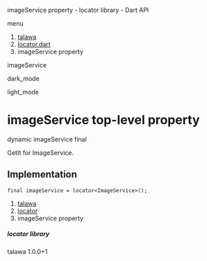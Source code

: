 




imageService property - locator library - Dart API







menu

1. [talawa](../index.html)
2. [locator.dart](../file-___home_harshil_Desktop_open-source_palisadoes_talawa_lib_locator/)
3. imageService property

imageService


dark\_mode

light\_mode




# imageService top-level property


dynamic
imageService
final

GetIt for ImageService.


## Implementation

```
final imageService = locator<ImageService>();
```

 


1. [talawa](../index.html)
2. [locator](../file-___home_harshil_Desktop_open-source_palisadoes_talawa_lib_locator/)
3. imageService property

##### locator library





talawa
1.0.0+1






